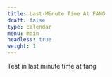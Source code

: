 ```yaml
---
title: Last-Minute Time At FANG
draft: false
type: calendar
menu: main
headless: true
weight: 1
---
```

T﻿est in last minute time at fang